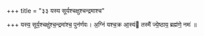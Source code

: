 +++
title = "३३ यस्य सूर्यश्चक्षुश्चन्द्रमाश्च"

+++
यस्य॒ सूर्य॒श्चक्षु॑श्च॒न्द्रमा॑श्च॒ पुन॑र्णवः। अ॒ग्निं यश्च॒क्र आ॒स्यं तस्मै॑ ज्ये॒ष्ठाय॒ ब्रह्म॑णे॒ नमः॑ ॥